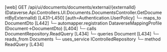 [web] GET /api/ui/documents/documents/external/{externalId}  (Dataverse.Api.Controllers.UI.Documents.DocumentsController.GetDocumentByExternalId)  [L431–L450] [auth=Authentication.UserPolicy]
  └─ maps_to DocumentDto [L442]
    └─ automapper.registration DataverseMappingProfile (Document->DocumentDto) [L404]
  └─ calls DocumentRepository.ReadQuery [L434]
  └─ queries Document [L434]
    └─ reads_from Documents
  └─ uses_service IControlledRepository<Document>
    └─ method ReadQuery [L434]

